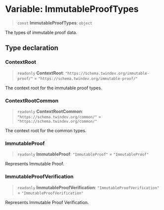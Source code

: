 # Variable: ImmutableProofTypes

> `const` **ImmutableProofTypes**: `object`

The types of immutable proof data.

## Type declaration

### ContextRoot

> `readonly` **ContextRoot**: `"https://schema.twindev.org/immutable-proof/"` = `"https://schema.twindev.org/immutable-proof/"`

The context root for the immutable proof types.

### ContextRootCommon

> `readonly` **ContextRootCommon**: `"https://schema.twindev.org/common/"` = `"https://schema.twindev.org/common/"`

The context root for the common types.

### ImmutableProof

> `readonly` **ImmutableProof**: `"ImmutableProof"` = `"ImmutableProof"`

Represents Immutable Proof.

### ImmutableProofVerification

> `readonly` **ImmutableProofVerification**: `"ImmutableProofVerification"` = `"ImmutableProofVerification"`

Represents Immutable Proof Verification.
